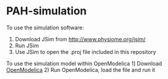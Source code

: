 # PAH-simulation

To use the simulation software:
1) Download JSim from http://www.physiome.org/jsim/
2) Run JSim
3) Use JSim to open the .proj file included in this repository

To use the simulation model within OpenModelica
1] Download [OpenModelica](https://openmodelica.org/)
2) Run OpenModelica, load the file and run it
